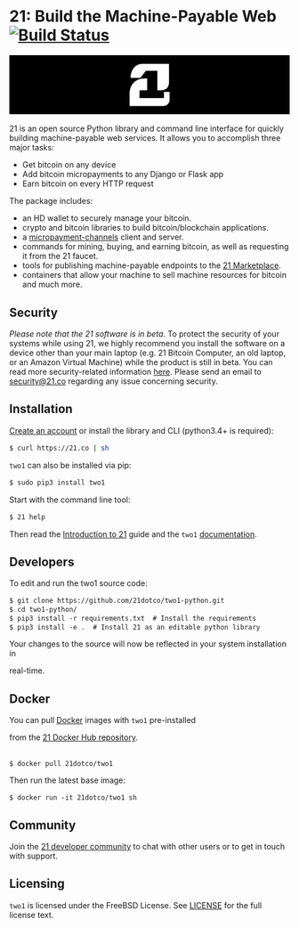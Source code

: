 # 21: Build the Machine-Payable Web [![Build Status](https://travis-ci.org/21dotco/two1-python.svg?branch=master)](https://travis-ci.org/21dotco/two1-python)

![21 logo][logo]

21 is an open source Python library and command line interface for quickly
building machine-payable web services. It allows you to accomplish three major
tasks:

* Get bitcoin on any device
* Add bitcoin micropayments to any Django or Flask app
* Earn bitcoin on every HTTP request

The package includes:

* an HD wallet to securely manage your bitcoin.
* crypto and bitcoin libraries to build bitcoin/blockchain applications.
* a [micropayment-channels][channels] client and server.
* commands for mining, buying, and earning bitcoin, as well as requesting it
from the 21 faucet.
* tools for publishing machine-payable endpoints to the [21 Marketplace][mkt].
* containers that allow your machine to sell machine resources for bitcoin
and much more.

## Security

*Please note that the 21 software is in beta*. To protect the security of your
systems while using 21, we highly recommend you install the software on a
device other than your main laptop (e.g. 21 Bitcoin Computer, an old laptop,
or an Amazon Virtual Machine) while the product is still in beta. You can read
more security-related information [here][security]. Please send an email to
[security@21.co][support] regarding any issue concerning security.

## Installation

[Create an account](https://21.co) or install the library and CLI (python3.4+
is required):

```bash
$ curl https://21.co | sh
```

`two1` can also be installed via pip:

```bash
$ sudo pip3 install two1
```

Start with the command line tool:

```bash
$ 21 help
```

Then read the [Introduction to 21](https://21.co/learn/intro-to-21/) guide
and the `two1` [documentation](https://21.co/learn/#reference-21-library).

## Developers

To edit and run the two1 source code:

```shell
$ git clone https://github.com/21dotco/two1-python.git
$ cd two1-python/
$ pip3 install -r requirements.txt  # Install the requirements
$ pip3 install -e .  # Install 21 as an editable python library
```

Your changes to the source will now be reflected in your system installation in

real-time.

## Docker

You can pull [Docker](https://www.docker.com/) images with `two1` pre-installed

from the [21 Docker Hub repository][dockerhub].

```shell

$ docker pull 21dotco/two1

```

Then run the latest base image:

```shell
$ docker run -it 21dotco/two1 sh
```

## Community

Join the [21 developer community](https://slack.21.co) to chat with other users
or to get in touch with support.

## Licensing

`two1` is licensed under the FreeBSD License. See [LICENSE][license] for the
full license text.

[logo]: https://github.com/DeSantisInc/DeOS/blob/atd-deos-v0.6-alpha/var/docs/two1/img/21_banner.png?raw=true
[docker]: https://www.docker.com/
[dockerhub]: https://hub.docker.com/r/21dotco/two1
[channels]: https://21.co/learn/intro-to-micropayment-channels/
[mkt]: https://21.co/mkt
[security]: https://21.co/learn/security/
[support]: mailto://support@21.co
[license]: https://github.com/21dotco/two1-python/blob/master/LICENSE
